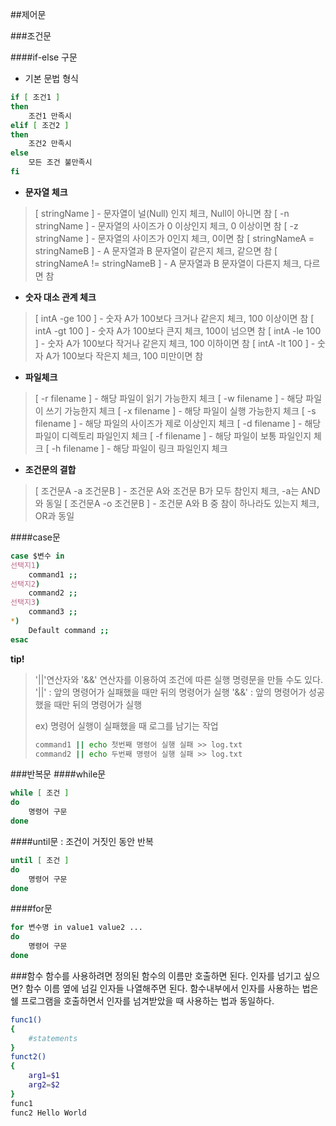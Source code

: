 ##제어문

###조건문

####if-else 구문

* 기본 문법 형식  
```bash
if [ 조건1 ]
then
    조건1 만족시
elif [ 조건2 ]
then
    조건2 만족시
else
    모든 조건 불만족시
fi
```

* **문자열 체크**
> [ stringName ] - 문자열이 널(Null) 인지 체크, Null이 아니면 참
[ -n stringName ] - 문자열의 사이즈가 0 이상인지 체크, 0 이상이면 참
[ -z stringName ] - 문자열의 사이즈가 0인지 체크, 0이면 참
[ stringNameA = stringNameB ] - A 문자열과 B 문자열이 같은지 체크, 같으면 참
[ stringNameA != stringNameB ] - A 문자열과 B 문자열이 다른지 체크, 다르면 참

* **숫자 대소 관계 체크**
>[ intA -ge 100 ] - 숫자 A가 100보다 크거나 같은지 체크, 100 이상이면 참
[ intA -gt 100 ] - 숫자 A가 100보다 큰지 체크, 100이 넘으면 참
[ intA -le 100 ] - 숫자 A가 100보다 작거나 같은지 체크, 100 이하이면 참
[ intA -lt 100 ] - 숫자 A가 100보다 작은지 체크, 100 미만이면 참

* **파일체크**
>[ -r filename ] - 해당 파일이 읽기 가능한지 체크
[ -w filename ] - 해당 파일이 쓰기 가능한지 체크
[ -x filename ] - 해당 파일이 실행 가능한지 체크
[ -s filename ] - 해당 파일의 사이즈가 제로 이상인지 체크
[ -d filename ] - 해당 파일이 디렉토리 파일인지 체크
[ -f filename ] - 해당 파일이 보통 파일인지 체크
[ -h filename ] - 해당 파일이 링크 파일인지 체크

* **조건문의 결합**
>[ 조건문A -a 조건문B ] - 조건문 A와 조건문 B가 모두 참인지 체크, -a는 AND와 동일
[ 조건문A -o 조건문B ] - 조건문 A와 B 중 참이 하나라도 있는지 체크, OR과 동일

####case문
```bash
case $변수 in
선택지1)
    command1 ;;
선택지2)
    command2 ;;
선택지3)
    command3 ;;
*)
    Default command ;;
esac
```

**tip!**
>'||'연산자와 '&&' 연산자를 이용하여 조건에 따른 실행 명령문을 만들 수도 있다.
>'||' : 앞의 명령어가 실패했을 때만 뒤의 명령어가 실행
>'&&' : 앞의 명령어가 성공했을 때만 뒤의 명령어가 실행
>
>ex) 명령어 실행이 실패했을 때 로그를 남기는 작업
>```bash
>command1 || echo 첫번째 명령어 실행 실패 >> log.txt
>command2 || echo 두번째 명령어 실행 실패 >> log.txt
>```


###반복문
####while문
```bash
while [ 조건 ]
do
    명령어 구문
done
```

####until문
: 조건이 거짓인 동안 반복
```bash
until [ 조건 ]
do
    명령어 구문
done
```

####for문
```bash
for 변수명 in value1 value2 ...
do
    명령어 구문
done
```

###함수
함수를 사용하려면 정의된 함수의 이름만 호출하면 된다.
인자를 넘기고 싶으면? 함수 이름 옆에 넘길 인자들 나열해주면 된다.
함수내부에서 인자를 사용하는 법은 쉘 프로그램을 호출하면서 인자를 넘겨받았을 때 사용하는 법과 동일하다.
```bash
func1()
{
    #statements
}
funct2()
{
    arg1=$1
    arg2=$2
}
func1
func2 Hello World
```
